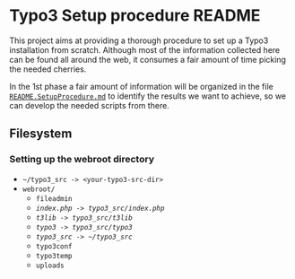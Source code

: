 # Typo3 Setup procedure README
This project aims at providing a thorough procedure to set up a Typo3 installation from scratch. Although most of the information collected here can be found all around the web, it consumes a fair amount of time picking the needed cherries.

In the 1st phase a fair amount of information will be organized in the file [``README.SetupProcedure.md``](https://github.com/koziol-development/Typo3-Setup-Procedure/blob/master/README.SetupProcedure.md) to identify the results we want to achieve, so we can develop the needed scripts from there.

## Filesystem ##

### Setting up the webroot directory<a id="webroot-setup" /> ###

- ``~/typo3_src -> <your-typo3-src-dir>``
- ``webroot/``
	- ``fileadmin``
	- *``index.php -> typo3_src/index.php``*
	- *``t3lib -> typo3_src/t3lib``*
	- *``typo3 -> typo3_src/typo3``*
	- *``typo3_src -> ~/typo3_src``*
	- ``typo3conf``
	- ``typo3temp``
	- ``uploads``